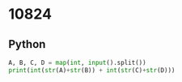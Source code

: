 # 10824

## Python

```python
A, B, C, D = map(int, input().split())
print(int(str(A)+str(B)) + int(str(C)+str(D)))

```
